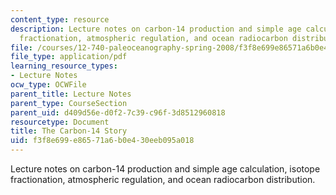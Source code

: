 ```yaml
---
content_type: resource
description: Lecture notes on carbon-14 production and simple age calculation, isotope
  fractionation, atmospheric regulation, and ocean radiocarbon distribution.
file: /courses/12-740-paleoceanography-spring-2008/f3f8e699e86571a6b0e430eeb095a018_lec09a.pdf
file_type: application/pdf
learning_resource_types:
- Lecture Notes
ocw_type: OCWFile
parent_title: Lecture Notes
parent_type: CourseSection
parent_uid: d409d56e-d0f2-7c39-c96f-3d8512960818
resourcetype: Document
title: The Carbon-14 Story
uid: f3f8e699-e865-71a6-b0e4-30eeb095a018
---
```

Lecture notes on carbon-14 production and simple age calculation, isotope fractionation, atmospheric regulation, and ocean radiocarbon distribution.


